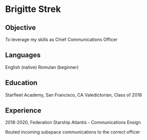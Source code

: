 # Brigitte Strek

## Objective
To leverage my skills as Chief Communications Officer

## Languages
English (native)
Romulan (beginner)

## Education
Starfleet Academy, San Francisco, CA
Valedictorian, Class of 2018

## Experience
2018-2020, Federation Starship Atlantis - Communications Ensign

Routed incoming subspace communications to the correct officer
